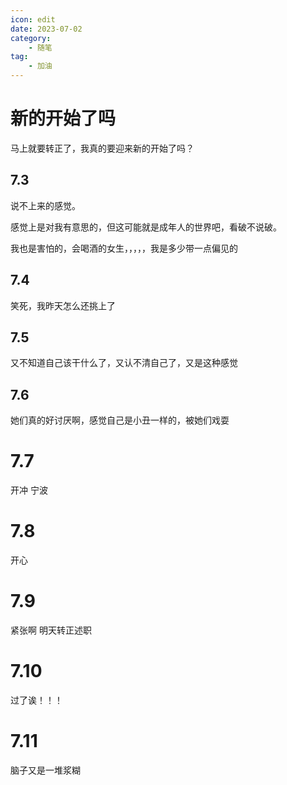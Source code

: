 ```yaml
---
icon: edit
date: 2023-07-02
category:
    - 随笔
tag:
    - 加油
---
```


# 新的开始了吗

马上就要转正了，我真的要迎来新的开始了吗？

## 7.3

说不上来的感觉。

感觉上是对我有意思的，但这可能就是成年人的世界吧，看破不说破。

我也是害怕的，会喝酒的女生，，，，，我是多少带一点偏见的

## 7.4

笑死，我昨天怎么还挑上了

## 7.5

又不知道自己该干什么了，又认不清自己了，又是这种感觉

## 7.6

她们真的好讨厌啊，感觉自己是小丑一样的，被她们戏耍

# 7.7
开冲 宁波

# 7.8
开心

# 7.9
紧张啊  明天转正述职

# 7.10
过了诶！！！

# 7.11
脑子又是一堆浆糊